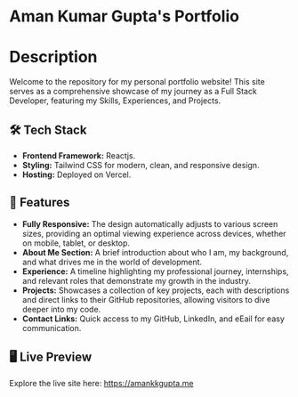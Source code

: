 # Aman Kumar Gupta's Portfolio

# Description
Welcome to the repository for my personal portfolio website! This site serves as a comprehensive showcase of my journey as a Full Stack Developer, featuring my Skills, Experiences, and Projects.

## 🛠️ Tech Stack
- **Frontend Framework:** Reactjs.
- **Styling:** Tailwind CSS for modern, clean, and responsive design.
- **Hosting:** Deployed on Vercel.

## 🌟 Features
- **Fully Responsive:** The design automatically adjusts to various screen sizes, providing an optimal viewing experience across devices, whether on mobile, tablet, or desktop.
- **About Me Section:** A brief introduction about who I am, my background, and what drives me in the world of development.
- **Experience:** A timeline highlighting my professional journey, internships, and relevant roles that demonstrate my growth in the industry.
- **Projects:** Showcases a collection of key projects, each with descriptions and direct links to their GitHub repositories, allowing visitors to dive deeper into my code.
- **Contact Links:** Quick access to my GitHub, LinkedIn, and eEail for easy communication.

## 🖥️ Live Preview
Explore the live site here: https://amankkgupta.me

